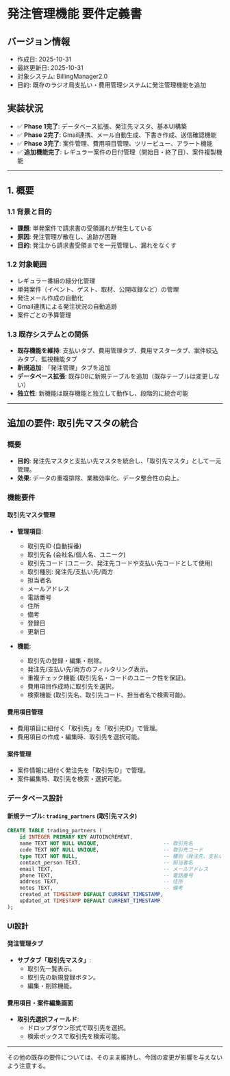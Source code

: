 # 発注管理機能 要件定義書

## バージョン情報
- 作成日: 2025-10-31
- 最終更新日: 2025-10-31
- 対象システム: BillingManager2.0
- 目的: 既存のラジオ局支払い・費用管理システムに発注管理機能を追加

## 実装状況
- ✅ **Phase 1完了**: データベース拡張、発注先マスタ、基本UI構築
- ✅ **Phase 2完了**: Gmail連携、メール自動生成、下書き作成、送信確認機能
- ✅ **Phase 3完了**: 案件管理、費用項目管理、ツリービュー、アラート機能
- ✅ **追加機能完了**: レギュラー案件の日付管理（開始日・終了日）、案件複製機能

---

## 1. 概要

### 1.1 背景と目的
- **課題**: 単発案件で請求書の受領漏れが発生している
- **原因**: 発注管理が散在し、追跡が困難
- **目的**: 発注から請求書受領までを一元管理し、漏れをなくす

### 1.2 対象範囲
- レギュラー番組の細分化管理
- 単発案件（イベント、ゲスト、取材、公開収録など）の管理
- 発注メール作成の自動化
- Gmail連携による発注状況の自動追跡
- 案件ごとの予算管理

### 1.3 既存システムとの関係
- **既存機能を維持**: 支払いタブ、費用管理タブ、費用マスタータブ、案件絞込みタブ、監視機能タブ
- **新規追加**: 「発注管理」タブを追加
- **データベース拡張**: 既存DBに新規テーブルを追加（既存テーブルは変更しない）
- **独立性**: 新機能は既存機能と独立して動作し、段階的に統合可能

---

## 追加の要件: 取引先マスタの統合

### 概要
- **目的**: 発注先マスタと支払い先マスタを統合し、「取引先マスタ」として一元管理。
- **効果**: データの重複排除、業務効率化、データ整合性の向上。

### 機能要件

#### 取引先マスタ管理
- **管理項目**:
  - 取引先ID (自動採番)
  - 取引先名 (会社名/個人名、ユニーク)
  - 取引先コード (ユニーク、発注先コードや支払い先コードとして使用)
  - 取引種別: 発注先/支払い先/両方
  - 担当者名
  - メールアドレス
  - 電話番号
  - 住所
  - 備考
  - 登録日
  - 更新日

- **機能**:
  - 取引先の登録・編集・削除。
  - 発注先/支払い先/両方のフィルタリング表示。
  - 重複チェック機能 (取引先名・コードのユニーク性を保証)。
  - 費用項目作成時に取引先を選択。
  - 検索機能 (取引先名、取引先コード、担当者名で検索可能)。

#### 費用項目管理
- 費用項目に紐付く「取引先」を「取引先ID」で管理。
- 費用項目の作成・編集時、取引先を選択可能。

#### 案件管理
- 案件情報に紐付く発注先を「取引先ID」で管理。
- 案件編集時、取引先を検索・選択可能。

### データベース設計

#### 新規テーブル: `trading_partners` (取引先マスタ)
```sql
CREATE TABLE trading_partners (
    id INTEGER PRIMARY KEY AUTOINCREMENT,
    name TEXT NOT NULL UNIQUE,                     -- 取引先名
    code TEXT NOT NULL UNIQUE,                     -- 取引先コード
    type TEXT NOT NULL,                            -- 種別（発注先、支払い先、両方）
    contact_person TEXT,                           -- 担当者名
    email TEXT,                                    -- メールアドレス
    phone TEXT,                                    -- 電話番号
    address TEXT,                                  -- 住所
    notes TEXT,                                    -- 備考
    created_at TIMESTAMP DEFAULT CURRENT_TIMESTAMP,
    updated_at TIMESTAMP DEFAULT CURRENT_TIMESTAMP
);
```

### UI設計

#### 発注管理タブ
- **サブタブ「取引先マスタ」**:
  - 取引先一覧表示。
  - 取引先の新規登録ボタン。
  - 編集・削除機能。

#### 費用項目・案件編集画面
- **取引先選択フィールド**:
  - ドロップダウン形式で取引先を選択。
  - 検索ボックスで取引先を検索可能。

---

その他の既存の要件については、そのまま維持し、今回の変更が影響を与えないよう注意する。